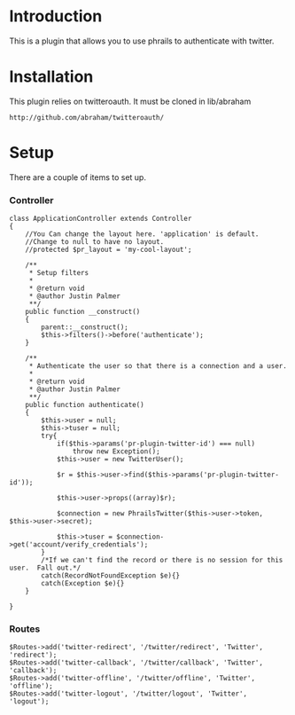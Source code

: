# Introduction

This is a plugin that allows you to use phrails to authenticate with twitter.

# Installation

This plugin relies on twitteroauth.  It must be cloned in lib/abraham

    http://github.com/abraham/twitteroauth/

# Setup

There are a couple of items to set up.

### Controller

	class ApplicationController extends Controller
	{
		//You Can change the layout here. 'application' is default.
		//Change to null to have no layout.
		//protected $pr_layout = 'my-cool-layout';
	
		/**
		 * Setup filters
		 *
		 * @return void
		 * @author Justin Palmer
		 **/
		public function __construct()
		{
			parent::__construct();
			$this->filters()->before('authenticate');
		}
	
		/**
		 * Authenticate the user so that there is a connection and a user.
		 *
		 * @return void
		 * @author Justin Palmer
		 **/
		public function authenticate()
		{	
			$this->user = null;
			$this->tuser = null;
			try{
				if($this->params('pr-plugin-twitter-id') === null)
					throw new Exception();
				$this->user = new TwitterUser();

				$r = $this->user->find($this->params('pr-plugin-twitter-id'));

				$this->user->props((array)$r);

				$connection = new PhrailsTwitter($this->user->token, $this->user->secret);

				$this->tuser = $connection->get('account/verify_credentials');
			}
			/*If we can't find the record or there is no session for this user.  Fall out.*/
			catch(RecordNotFoundException $e){}
			catch(Exception $e){}
		}
	
	}

### Routes

	$Routes->add('twitter-redirect', '/twitter/redirect', 'Twitter', 'redirect');
	$Routes->add('twitter-callback', '/twitter/callback', 'Twitter', 'callback');
	$Routes->add('twitter-offline', '/twitter/offline', 'Twitter', 'offline');
	$Routes->add('twitter-logout', '/twitter/logout', 'Twitter', 'logout');